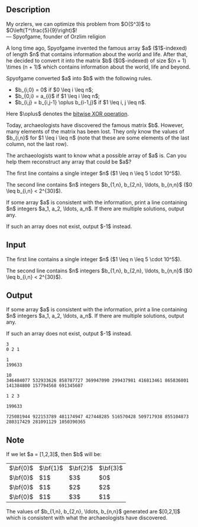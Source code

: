 ## Description

<div><div class="epigraph"><div class="epigraph-text"><span class="tex-font-style-it">My orzlers, we can optimize this problem from $O(S^3)$ to $O\left(T^\frac{5}{9}\right)$!</span></div><div class="epigraph-source">— Spyofgame, founder of Orzlim religion</div></div><p>A long time ago, Spyofgame invented the famous array $a$ ($1$-indexed) of length $n$ that contains information about the world and life. After that, he decided to convert it into the matrix $b$ ($0$-indexed) of size $(n + 1) \times (n + 1)$ which contains information about the world, life and beyond.</p><p>Spyofgame converted $a$ into $b$ with the following rules.</p><ul> <li> $b_{i,0} = 0$ if $0 \leq i \leq n$; </li><li> $b_{0,i} = a_{i}$ if $1 \leq i \leq n$; </li><li> $b_{i,j} = b_{i,j-1} \oplus b_{i-1,j}$ if $1 \leq i, j \leq n$. </li></ul><p>Here $\oplus$ denotes the <a href="https://en.wikipedia.org/wiki/Bitwise_operation#XOR">bitwise XOR operation</a>.</p><p>Today, archaeologists have discovered the famous matrix $b$. However, many elements of the matrix has been lost. They only know the values of $b_{i,n}$ for $1 \leq i \leq n$ (note that these are some elements of the last <span class="tex-font-style-bf">column</span>, not the last <span class="tex-font-style-bf">row</span>).</p><p>The archaeologists want to know what a possible array of $a$ is. Can you help them reconstruct any array that could be $a$?</p></div><div class="input-specification"><p>The first line contains a single integer $n$ ($1 \leq n \leq 5 \cdot 10^5$).</p><p>The second line contains $n$ integers $b_{1,n}, b_{2,n}, \ldots, b_{n,n}$ ($0 \leq b_{i,n} &lt; 2^{30}$).</p></div><div class="output-specification"><p>If some array $a$ is consistent with the information, print a line containing $n$ integers $a_1, a_2, \ldots, a_n$. If there are multiple solutions, output any.</p><p>If such an array does not exist, output $-1$ instead.</p></div>

## Input

<p>The first line contains a single integer $n$ ($1 \leq n \leq 5 \cdot 10^5$).</p><p>The second line contains $n$ integers $b_{1,n}, b_{2,n}, \ldots, b_{n,n}$ ($0 \leq b_{i,n} &lt; 2^{30}$).</p>

## Output

<p>If some array $a$ is consistent with the information, print a line containing $n$ integers $a_1, a_2, \ldots, a_n$. If there are multiple solutions, output any.</p><p>If such an array does not exist, output $-1$ instead.</p>





```input1
3
0 2 1
```




```input2
1
199633
```




```input3
10
346484077 532933626 858787727 369947090 299437981 416813461 865836801 141384800 157794568 691345607
```




```output1
1 2 3
```




```output2
199633
```




```output3
725081944 922153789 481174947 427448285 516570428 509717938 855104873 280317429 281091129 1050390365
```



## Note

<p>If we let $a = [1,2,3]$, then $b$ will be:</p><center> <table class="tex-tabular"><tbody><tr><td class="tex-tabular-border-left tex-tabular-text-align-center tex-tabular-border-right tex-tabular-border-top tex-tabular-border-bottom">$\bf{0}$</td><td class="tex-tabular-border-left tex-tabular-text-align-center tex-tabular-border-right tex-tabular-border-top tex-tabular-border-bottom">$\bf{1}$</td><td class="tex-tabular-border-left tex-tabular-text-align-center tex-tabular-border-right tex-tabular-border-top tex-tabular-border-bottom">$\bf{2}$</td><td class="tex-tabular-border-left tex-tabular-text-align-center tex-tabular-border-right tex-tabular-border-top tex-tabular-border-bottom">$\bf{3}$</td></tr><tr><td class="tex-tabular-border-left tex-tabular-text-align-center tex-tabular-border-right tex-tabular-border-top tex-tabular-border-bottom">$\bf{0}$</td><td class="tex-tabular-border-left tex-tabular-text-align-center tex-tabular-border-right tex-tabular-border-top tex-tabular-border-bottom">$1$</td><td class="tex-tabular-border-left tex-tabular-text-align-center tex-tabular-border-right tex-tabular-border-top tex-tabular-border-bottom">$3$</td><td class="tex-tabular-border-left tex-tabular-text-align-center tex-tabular-border-right tex-tabular-border-top tex-tabular-border-bottom">$0$</td></tr><tr><td class="tex-tabular-border-left tex-tabular-text-align-center tex-tabular-border-right tex-tabular-border-top tex-tabular-border-bottom">$\bf{0}$</td><td class="tex-tabular-border-left tex-tabular-text-align-center tex-tabular-border-right tex-tabular-border-top tex-tabular-border-bottom">$1$</td><td class="tex-tabular-border-left tex-tabular-text-align-center tex-tabular-border-right tex-tabular-border-top tex-tabular-border-bottom">$2$</td><td class="tex-tabular-border-left tex-tabular-text-align-center tex-tabular-border-right tex-tabular-border-top tex-tabular-border-bottom">$2$</td></tr><tr><td class="tex-tabular-border-left tex-tabular-text-align-center tex-tabular-border-right tex-tabular-border-top tex-tabular-border-bottom">$\bf{0}$</td><td class="tex-tabular-border-left tex-tabular-text-align-center tex-tabular-border-right tex-tabular-border-top tex-tabular-border-bottom">$1$</td><td class="tex-tabular-border-left tex-tabular-text-align-center tex-tabular-border-right tex-tabular-border-top tex-tabular-border-bottom">$3$</td><td class="tex-tabular-border-left tex-tabular-text-align-center tex-tabular-border-right tex-tabular-border-top tex-tabular-border-bottom">$1$</td></tr></tbody></table> </center><p>The values of $b_{1,n}, b_{2,n}, \ldots, b_{n,n}$ generated are $[0,2,1]$ which is consistent with what the archaeologists have discovered.</p>
